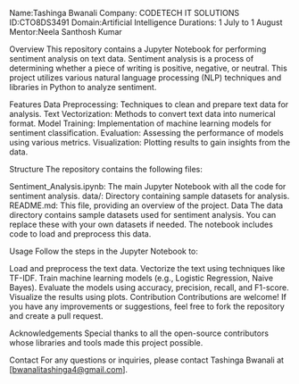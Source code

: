 Name:Tashinga Bwanali
Company: CODETECH IT SOLUTIONS
ID:CTO8DS3491
Domain:Artificial Intelligence
Durations: 1 July to  1 August 
Mentor:Neela Santhosh Kumar

Overview
This repository contains a Jupyter Notebook for performing sentiment analysis on text data. Sentiment analysis is a process of determining whether a piece of writing is positive, negative, or neutral. This project utilizes various natural language processing (NLP) techniques and libraries in Python to analyze sentiment.

Features
Data Preprocessing: Techniques to clean and prepare text data for analysis.
Text Vectorization: Methods to convert text data into numerical format.
Model Training: Implementation of machine learning models for sentiment classification.
Evaluation: Assessing the performance of models using various metrics.
Visualization: Plotting results to gain insights from the data.

Structure
The repository contains the following files:

Sentiment_Analysis.ipynb: The main Jupyter Notebook with all the code for sentiment analysis.
data/: Directory containing sample datasets for analysis.
README.md: This file, providing an overview of the project.
Data
The data directory contains sample datasets used for sentiment analysis. You can replace these with your own datasets if needed. The notebook includes code to load and preprocess this data.

Usage
Follow the steps in the Jupyter Notebook to:

Load and preprocess the text data.
Vectorize the text using techniques like TF-IDF.
Train machine learning models (e.g., Logistic Regression, Naive Bayes).
Evaluate the models using accuracy, precision, recall, and F1-score.
Visualize the results using plots.
Contribution
Contributions are welcome! If you have any improvements or suggestions, feel free to fork the repository and create a pull request.


Acknowledgements
Special thanks to all the open-source contributors whose libraries and tools made this project possible.

Contact
For any questions or inquiries, please contact Tashinga Bwanali at [bwanalitashinga4@gmail.com].
